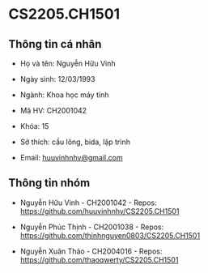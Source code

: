 # CS2205.CH1501
 
## Thông tin cá nhân

- Họ và tên: Nguyễn Hữu Vinh

- Ngày sinh: 12/03/1993

- Ngành: Khoa học máy tính

- Mã HV: CH2001042

- Khóa: 15

- Sở thích: cầu lông, bida, lập trình

- Email: huuvinhnhv@gmail.com

## Thông tin nhóm

- Nguyễn Hữu Vinh - CH2001042 - Repos: https://github.com/huuvinhnhv/CS2205.CH1501

- Nguyễn Phúc Thịnh - CH2001038 - Repos: https://github.com/thinhnguyen0803/CS2205.CH1501

- Nguyễn Xuân Thảo - CH2004016 - Repos: https://github.com/thaoqwerty/CS2205.CH1501
